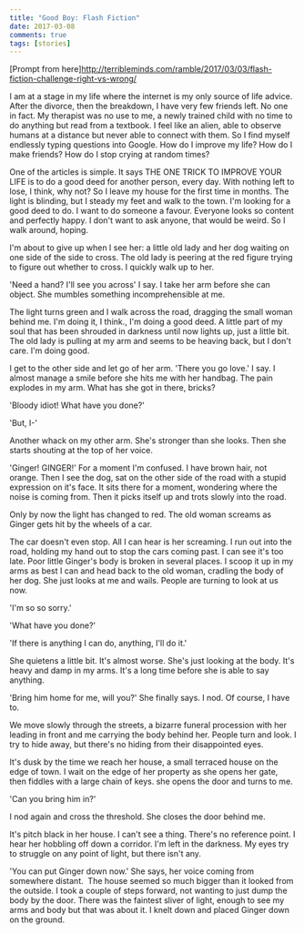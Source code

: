 ```yaml
---  
title: "Good Boy: Flash Fiction"  
date: 2017-03-08
comments: true  
tags: [stories]  
---  
```


[Prompt from here]http://terribleminds.com/ramble/2017/03/03/flash-fiction-challenge-right-vs-wrong/  

I am at a stage in my life where the internet is my only source of life advice. After the divorce, then the breakdown, I have very few friends left. No one in fact. My therapist was no use to me, a newly trained child with no time to do anything but read from a textbook. I feel like an alien, able to observe humans at a distance but never able to connect with them. So I find myself endlessly typing questions into Google. How do I improve my life? How do I make friends? How do I stop crying at random times?  

One of the articles is simple. It says THE ONE TRICK TO IMPROVE YOUR LIFE is to do a good deed for another person, every day. With nothing left to lose, I think, why not? So I leave my house for the first time in months. The light is blinding, but I steady my feet and walk to the town. I'm looking for a good deed to do. I want to do someone a favour. Everyone looks so content and perfectly happy. I don't want to ask anyone, that would be weird. So I walk around, hoping.  

<!--more-->  

I'm about to give up when I see her: a little old lady and her dog waiting on one side of the side to cross. The old lady is peering at the red figure trying to figure out whether to cross. I quickly walk up to her.  

'Need a hand? I'll see you across' I say. I take her arm before she can object. She mumbles something incomprehensible at me.  

The light turns green and I walk across the road, dragging the small woman behind me. I'm doing it, I think., I'm doing a good deed. A little part of my soul that has been shrouded in darkness until now lights up, just a little bit. The old lady is pulling at my arm and seems to be heaving back, but I don't care. I'm doing good.  

I get to the other side and let go of her arm. 'There you go love.' I say. I almost manage a smile before she hits me with her handbag. The pain explodes in my arm. What has she got in there, bricks?  

'Bloody idiot! What have you done?'  

'But, I-'  

Another whack on my other arm. She's stronger than she looks. Then she starts shouting at the top of her voice.  

'Ginger! GINGER!' For a moment I'm confused. I have brown hair, not orange. Then I see the dog, sat on the other side of the road with a stupid expression on it's face. It sits there for a moment, wondering where the noise is coming from. Then it picks itself up and trots slowly into the road.  

Only by now the light has changed to red. The old woman screams as Ginger gets hit by the wheels of a car.  

The car doesn't even stop. All I can hear is her screaming. I run out into the road, holding my hand out to stop the cars coming past. I can see it's too late. Poor little Ginger's body is broken in several places. I scoop it up in my arms as best I can and head back to the old woman, cradling the body of her dog. She just looks at me and wails. People are turning to look at us now.  

'I'm so so sorry.'  

'What have you done?'  

'If there is anything I can do, anything, I'll do it.'  

She quietens a little bit. It's almost worse. She's just looking at the body. It's heavy and damp in my arms. It's a long time before she is able to say anything.  

'Bring him home for me, will you?' She finally says. I nod. Of course, I have to.  

We move slowly through the streets, a bizarre funeral procession with her leading in front and me carrying the body behind her. People turn and look. I try to hide away, but there's no hiding from their disappointed eyes.  

It's dusk by the time we reach her house, a small terraced house on the edge of town. I wait on the edge of her property as she opens her gate, then fiddles with a large chain of keys. she opens the door and turns to me.  

'Can you bring him in?'  

I nod again and cross the threshold. She closes the door behind me.  

It's pitch black in her house. I can't see a thing. There's no reference point. I hear her hobbling off down a corridor. I'm left in the darkness. My eyes try to struggle on any point of light, but there isn't any.  

'You can put Ginger down now.' She says, her voice coming from somewhere distant.  The house seemed so much bigger than it looked from the outside. I took a couple of steps forward, not wanting to just dump the body by the door. There was the faintest sliver of light, enough to see my arms and body but that was about it. I knelt down and placed Ginger down on the ground.  
